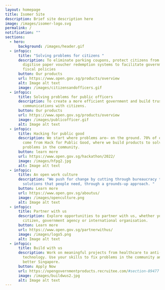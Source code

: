 ```yaml
---
layout: homepage
title: Isomer Site
description: Brief site description here
image: /images/isomer-logo.svg
permalink: /
notification: ""
sections:
  - hero:
      background: /images/header.gif
  - infopic:
      title: "Solving problems for citizens "
      description: To eliminate parking coupons, protect citizens from scams, and
        digitise paper voucher redemption systems to facilitate government
        fiscal policies
      button: Our products
      url: https://www.open.gov.sg/products/overview
      alt: Image alt text
      image: /images/citizensandofficers.gif
  - infopic:
      title: Solving problems for public officers
      description: To create a more efficient government and build trusted
        communications with citizens.
      button: Our products
      url: https://www.open.gov.sg/products/overview
      image: /images/publicofficer.gif
      alt: Image alt text
  - infopic:
      title: Hacking for public good
      description: We start where problems are– on the ground. 70% of our products
        come from Hack for Public Good, where we build products to solve
        problems in the community.
      button: learn more
      url: https://www.open.gov.sg/hackathon/2022/
      image: /images/hfpg2.jpg
      alt: Image alt text
  - infopic:
      title: An open work culture
      description: "We push for change by cutting through bureaucracy to create
        solutions that people need, through a grounds-up approach. "
      button: Learn more
      url: https://www.open.gov.sg/aboutus/
      image: /images/openculture.png
      alt: Image alt text
  - infopic:
      title: Partner with us
      description: Explore opportunities to partner with us, whether you are a
        citizen, government agency or international organisation.
      button: Learn more
      url: https://www.open.gov.sg/partnerwithus/
      image: /images/logo5.png
      alt: Image alt text
  - infopic:
      title: Build with us
      description: Work on meaningful projects from healthcare to anti-scam
        technology. Use your skills to fix problems in the community and build a
        better Singapore.
      button: Apply Now
      url: https://opengovernmentproducts.recruitee.com/#section-89477
      image: /images/buildwus2.jpg
      alt: Image alt text
---
```


